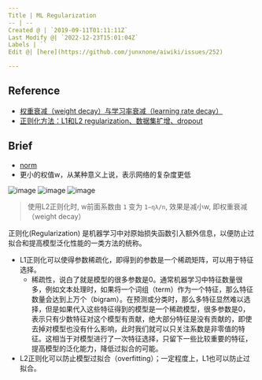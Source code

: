 ```yaml
---
Title | ML Regularization
-- | --
Created @ | `2019-09-11T01:11:11Z`
Last Modify @| `2022-12-23T15:01:04Z`
Labels | ``
Edit @| [here](https://github.com/junxnone/aiwiki/issues/252)

---
```

## Reference
- [权重衰减（weight decay）与学习率衰减（learning rate decay）](https://blog.csdn.net/program_developer/article/details/80867468)
- [正则化方法：L1和L2 regularization、数据集扩增、dropout](https://blog.csdn.net/u012162613/article/details/44261657)

## Brief
- [norm](/norm)
- 更小的权值w，从某种意义上说，表示网络的复杂度更低


![image](https://user-images.githubusercontent.com/2216970/64660983-568f3a00-d475-11e9-8fca-aab3fd6abee6.png)
![image](https://user-images.githubusercontent.com/2216970/64660987-5a22c100-d475-11e9-8c62-6fcd13d1fd20.png)
![image](https://user-images.githubusercontent.com/2216970/64660989-5c851b00-d475-11e9-99b6-587a1666b98d.png)

> 使用L2正则化时, w前面系数由 `1` 变为 `1−ηλ/n`, 效果是减小w, 即权重衰减（weight decay）


正则化(Regularization) 是机器学习中对原始损失函数引入额外信息，以便防止过拟合和提高模型泛化性能的一类方法的统称。
- L1正则化可以使得参数稀疏化，即得到的参数是一个稀疏矩阵，可以用于特征选择。
  - 稀疏性，说白了就是模型的很多参数是0。通常机器学习中特征数量很多，例如文本处理时，如果将一个词组（term）作为一个特征，那么特征数量会达到上万个（bigram）。在预测或分类时，那么多特征显然难以选择，但是如果代入这些特征得到的模型是一个稀疏模型，很多参数是0，表示只有少数特征对这个模型有贡献，绝大部分特征是没有贡献的，即使去掉对模型也没有什么影响，此时我们就可以只关注系数是非零值的特征。这相当于对模型进行了一次特征选择，只留下一些比较重要的特征，提高模型的泛化能力，降低过拟合的可能。
- L2正则化可以防止模型过拟合（overfitting）；一定程度上，L1也可以防止过拟合。
